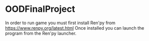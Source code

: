 # OODFinalProject

In order to run game you must first install Ren'py from https://www.renpy.org/latest.html 
Once installed you can launch the program from the Ren'py launcher.  
